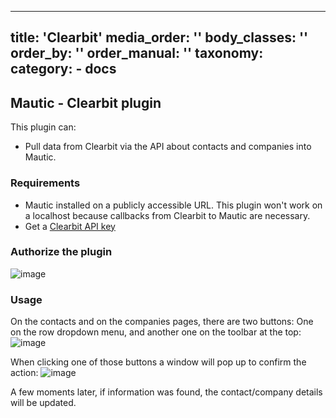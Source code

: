 ---
title: 'Clearbit'
media_order: ''
body_classes: ''
order_by: ''
order_manual: ''
taxonomy:
    category:
        - docs
----------------------

## Mautic - Clearbit plugin

This plugin can:

- Pull data from Clearbit via the API about contacts and companies into Mautic.

### Requirements

- Mautic installed on a publicly accessible URL. This plugin won't work on a localhost because callbacks from Clearbit to Mautic are necessary.
- Get a [Clearbit API key](https://dashboard.clearbit.com/signup)

### Authorize the plugin
![image](connectwiseauth.png)

### Usage
On the contacts and on the companies pages, there are two buttons: One on the row dropdown menu, and another one on the toolbar at the top:
![image](https://cloud.githubusercontent.com/assets/2924026/20488164/b0337e3a-afcb-11e6-8994-c213c9852632.png)

When clicking one of those buttons a window will pop up to confirm the action:
![image](https://cloud.githubusercontent.com/assets/2924026/20521597/8f7e8ec2-b071-11e6-99c2-590cb90c227f.png)

A few moments later, if information was found, the contact/company details will be updated.
